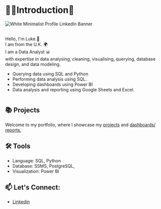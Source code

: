# 🙋‍♂️Introduction👋
![White Minimalist Profile LinkedIn Banner](https://github.com/Luke-Palmer-Divers/Luke-Palmer-Divers/assets/87247791/dfbaea17-4d13-4257-8919-e6783d3860fa)

<br />Hello, I'm Luke.👋 <br />
I am from the U.K. 🌍 <br />
I am a Data Analyst 📊 <br />
  with expertise in data analysing, cleaning, visualising, querying, database design, and data modeling.

- Querying data using SQL and Python
- Performing data analysis using SQL.
- Developing dashboards using Power BI
- Data analysis and reporting using Google Sheets and Excel.<pre>

## 📚 Projects

Welcome to my portfolio, where I showcase my [projects](https://github.com/Luke-Palmer-Divers/Portfolio-Projects) and [dashboards/ reports.](https://github.com/Luke-Palmer-Divers/Dashboards)
## 🛠️ Tools
- Language: SQL, Python
- Database: SSMS, PostgreSQL, 
- Visualization: Power BI

## 📫 Let's Connect: 
- [Linkedin](https://www.linkedin.com/in/luke-palmer-divers/) 
